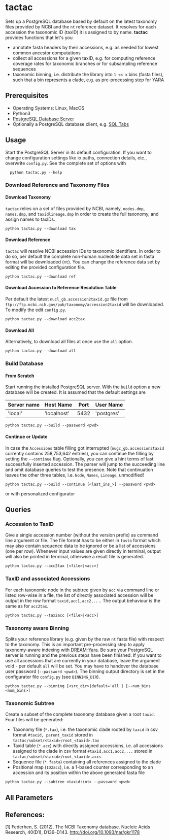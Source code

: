 # tactac

Sets up a PostgreSQL database based by default on the latest taxonomy files provided by NCBI and the `nt` reference dataset. It resolves for each accession the taxonomic ID (taxID) it is assigned to by name.
**tactac** provides functions that let's you
  * annotate fasta headers by their accessions, e.g. as needed for lowest common ancestor computations
  * collect all accessions for a given taxID, e.g. for computing reference coverage rates for taxonomic branches or for subsampling reference sequences
  * taxonomic binning, i.e. distribute the library into `1 << x` bins (fasta files), such that a bin represents a clade, e.g. as pre-processing step for YARA

## Prerequisites

  * Operating Systems: Linux, MacOS
  * Python3
  * [PostgreSQL Database Server](https://www.postgresql.org/download/)
  * Optionally a PostgreSQL database client, e.g. [SQL Tabs](https://www.sqltabs.com/)

## Usage

Start the PostgreSQL Server in its default configuration. If you want to change configuration settings like io paths, connection details, etc., overwrite `config.py`. See the complete set of options with
```shell
  python tactac.py --help
```

### Download Reference and Taxonomy Files
#### Download Taxonomy
`tactac` relies on a set of files provided by NCBI, namely, `nodes.dmp`, `names.dmp`, and `taxidlineage.dmp` in order to create the full taxonomy, and assign names to taxIDs.
```shell
python tactac.py --download tax
```

#### Download Reference
`tactac` will resolve NCBI accession IDs to taxonomic identifiers. In order to do so, per default the complete non-human nucleotide data set in fasta format will be downloaded (`nt`). You can change the reference data set by editing the provided  configuration file.
```shell
python tactac.py --download ref
```

#### Download Accession to Reference Resolution Table
Per default the latest `nucl_gb.accession2taxid.gz` file from `ftp://ftp.ncbi.nih.gov/pub/taxonomy/accession2taxid` will be downloaded. To modify the edit `config.py`.

```shell
python tactac.py --download acc2tax
```

#### Download All
Alternatively, to download all files at once use the `all` option.
```shell
python tactac.py --download all
```


### Build Database

#### From Scratch
Start running the installed PostgreSQL server. With the `build` option a new database will be created. It is assumed that the default settings are

| Server name | Host Name   | Port | User Name  |
|-------------| ------------|------|------------|
| 'local'     | 'localhost' | 5432 | 'postgres' |


```shell
python tactac.py --build --password <pwd>
```

#### Continue or Update
In case the `Accessions` table filling got interrupted (`nugc_gb.accession2taxid` currently contains 258,753,642 entries), you can continue the filling by setting the `--continue` flag. Optionally, you can give a hint terms of last successfully inserted accession. The parser will jump to the succeeding line and omit database queries to test the presence. Note that continuation leaves the other three tables, i.e. `Node`, `Names`, `Lineage`, unmodified!

```shell
python tactac.py --build --continue [<last_ins_>] --password <pwd>
```
or with personalized configurator


## Queries

### Accession to TaxID
Give a single accession number (without the version prefix) as command line argument or file. The file format has to be either in `fasta` format which may also contain sequence data to be ignored or be a list of accessions (one per row). Whenever input values are given directly in  terminal, output will also be printed in terminal, otherwise a result file is generated.
```shell
python tactac.py --acc2tax [<file>|<acc>]
```

### TaxID and associated Accessions
For each taxonomic node in the subtree given by `acc` via command line or listed row-wise in a file, the list of directly associated accession will be output in the row format `taxid,acc1,acc2,...`. The output behaviour is the same as for `acc2tax`.
```shell
python tactac.py --tax2acc [<file>|<acc>]
```

### Taxonomy aware Binning
Splits your reference library (e.g. given by the raw `nt` fasta file) with respect to the taxonomy. This is an important pre-processing step to apply taxonomy-aware indexing with [DREAM-Yara](https://github.com/temehi/dream_yara). Be sure your PostgreSQL server is running and the previous steps have been finished. If you want to use all accessions that are currently in your database, leave the argument void - per default `all` will be set. You may have to handover the database user password (`--password <pwd>`). The binning output directory is set in the configurator file `config.py` (see `BINNING_DIR`).
```shell
python tactac.py --binning [<src_dir>|default='all'] [--num_bins <num_bins>]
```

### Taxonomic Subtree
Create a subset of the complete taxonomy database given a root `taxid`. Four files will be generated:

  * Taxonomy file (`*.tax`), i.e. the taxonomic clade rooted by `taxid` in csv format `#taxid, parent_taxid` stored in `tactac/subset/<taxid>/root_<taxid>.tax`
  * Taxid table (`*.acc`) with directly assigned accessions, i.e. all accessions assigned to the clade in csv format `#taxid,acc1,acc2,...` stored in `tactac/subset/<taxid>/root_<taxid>.accs`
  * Sequence file (`*.fasta`) containing all references assigned to the clade
  * Positional map (`ID2acc`), i.e. a 1-based counter corresponding to an accession and its position within the above generated fasta file

 ```shell
 python tactac.py --subtree <taxid:int> --password <pwd>
 ```

## All Parameters


  References:
  -----------

  [1] Federhen, S. (2012). The NCBI Taxonomy database. Nucleic Acids Research, 40(D1), D136–D143. http://doi.org/10.1093/nar/gkr1178
